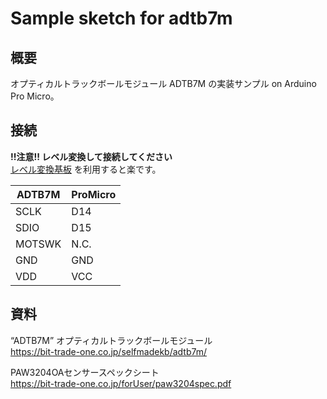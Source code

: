 # Sample sketch for adtb7m

## 概要

オプティカルトラックボールモジュール ADTB7M の実装サンプル on Arduino Pro Micro。

## 接続

__!!注意!! レベル変換して接続してください__  
[レベル変換基板](https://github.com/sekigon-gonnoc/LevelConverterForTrackballModule) を利用すると楽です。

|ADTB7M|ProMicro|
|--|--|
|SCLK|D14|
|SDIO|D15|
|MOTSWK|N.C.|
|GND|GND|
|VDD|VCC|

## 資料

“ADTB7M” オプティカルトラックボールモジュール  
https://bit-trade-one.co.jp/selfmadekb/adtb7m/

PAW3204OAセンサースペックシート  
https://bit-trade-one.co.jp/forUser/paw3204spec.pdf
